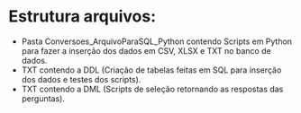 # Estrutura arquivos:
* Pasta Conversoes_ArquivoParaSQL_Python contendo Scripts em Python para fazer a inserção dos dados em CSV, XLSX e TXT no banco de dados.
* TXT contendo a DDL (Criação de tabelas feitas em SQL para inserção dos dados e testes dos scripts).
* TXT contendo a DML (Scripts de seleção retornando as respostas das perguntas).
